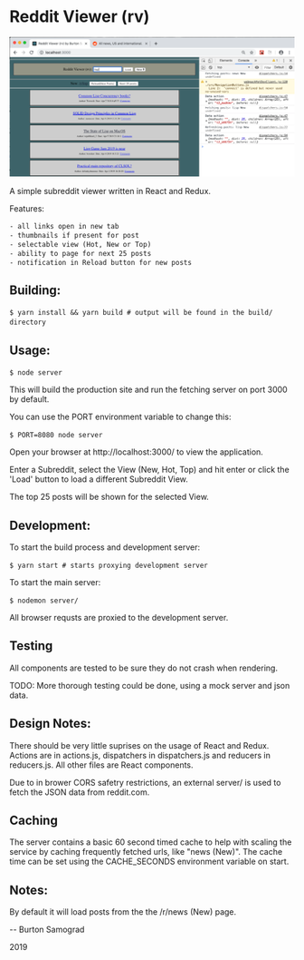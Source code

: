 Reddit Viewer (rv)
==

![Screeshot of /r/lisp](screenshot.png)

A simple subreddit viewer written in React and Redux.

Features:

	- all links open in new tab
	- thumbnails if present for post
	- selectable view (Hot, New or Top)
	- ability to page for next 25 posts
	- notification in Reload button for new posts

Building:
--

```$ yarn install && yarn build # output will be found in the build/ directory```

Usage:
--

```$ node server```

This will build the production site and run the fetching server on
port 3000 by default. 

You can use the PORT environment variable to change this:

```$ PORT=8080 node server```

Open your browser at http://localhost:3000/ to view the application.

Enter a Subreddit, select the View (New, Hot, Top) and hit enter or
click the 'Load' button to load a different Subreddit View.

The top 25 posts will be shown for the selected View.

Development:
--

To start the build process and development server:

```$ yarn start # starts proxying development server```

To start the main server:

```$ nodemon server/```


All browser requsts are proxied to the development server.

Testing
--

All components are tested to be sure they do not crash when rendering.

TODO: More thorough testing could be done, using a mock server and
json data.

Design Notes:
--

There should be very little suprises on the usage of React and Redux.
Actions are in actions.js, dispatchers in dispatchers.js and reducers
in reducers.js.  All other files are React components.

Due to in brower CORS safetry restrictions, an external server/ is used
to fetch the JSON data from reddit.com.

Caching
--

The server contains a basic 60 second timed cache to help with scaling
the service by caching frequently fetched urls, like "news (New)".
The cache time can be set using the CACHE_SECONDS environment variable
on start.

Notes:
--

By default it will load posts from the the /r/news (New) page.

--
Burton Samograd

2019

